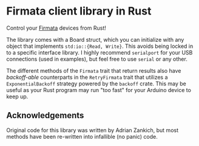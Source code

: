 # Firmata client library in Rust

Control your [Firmata](https://github.com/firmata/protocol) devices from Rust!

The library comes with a Board struct, which you can initialize with any object that implements
`std:io::{Read, Write}`. This avoids being locked in to a specific interface library. I highly
recommend `serialport` for your USB connections (used in examples), but feel free to use `serial` or
any other.

The different methods of the `Firmata` trait that return results also have _backoff-able_
counterparts in the `RetryFirmata` trait that utilizes a `ExponentialBackoff` strategy powered by
the `backoff` crate. This may be useful as your Rust program may run "too fast" for your Arduino
device to keep up.

## Acknowledgements

Original code for this library was written by Adrian Zankich, but most methods have been re-written
into infallible (no panic) code.
